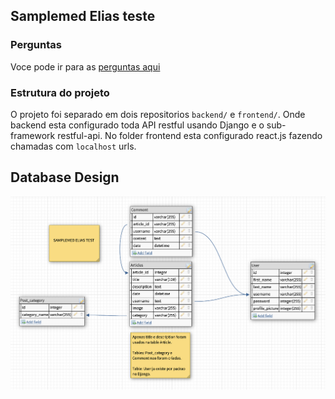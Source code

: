 ## Samplemed Elias teste

### Perguntas

Voce pode ir para as [perguntas aqui](samplemed_test_files/perguntas.md)

### Estrutura do projeto

O projeto foi separado em dois repositorios `backend/` e `frontend/`. Onde backend esta configurado toda API restful usando Django e o sub-framework restful-api. No folder frontend esta configurado react.js fazendo chamadas com `localhost` urls.

## Database Design

<img src="samplemed_test_files/db_img.png" >

